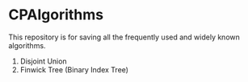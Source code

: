 # CPAlgorithms
This repository is for saving all the frequently used and widely known algorithms.
1. Disjoint Union
2. Finwick Tree (Binary Index Tree)
